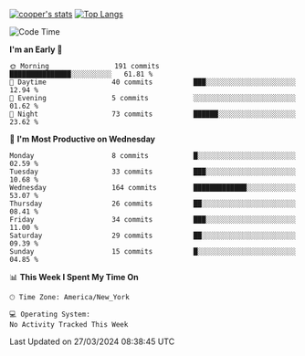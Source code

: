[![cooper's stats](https://github-readme-stats-dwoluvhms-coopjz.vercel.app/api?username=coopjz&count_private=true)](https://github.com/coopjz/github-readme-stats)
[![Top Langs](https://github-readme-stats-dwoluvhms-coopjz.vercel.app/api/top-langs/?username=coopjz&count_private=true&langs_count=8&layout=compact)](https://github.com/coopjz/github-readme-stats)
<!--START_SECTION:waka-->
![Code Time](http://img.shields.io/badge/Code%20Time-0%20secs-blue)

**I'm an Early 🐤** 

```text
🌞 Morning                191 commits         ███████████████░░░░░░░░░░   61.81 % 
🌆 Daytime                40 commits          ███░░░░░░░░░░░░░░░░░░░░░░   12.94 % 
🌃 Evening                5 commits           ░░░░░░░░░░░░░░░░░░░░░░░░░   01.62 % 
🌙 Night                  73 commits          ██████░░░░░░░░░░░░░░░░░░░   23.62 % 
```
📅 **I'm Most Productive on Wednesday** 

```text
Monday                   8 commits           █░░░░░░░░░░░░░░░░░░░░░░░░   02.59 % 
Tuesday                  33 commits          ███░░░░░░░░░░░░░░░░░░░░░░   10.68 % 
Wednesday                164 commits         █████████████░░░░░░░░░░░░   53.07 % 
Thursday                 26 commits          ██░░░░░░░░░░░░░░░░░░░░░░░   08.41 % 
Friday                   34 commits          ███░░░░░░░░░░░░░░░░░░░░░░   11.00 % 
Saturday                 29 commits          ██░░░░░░░░░░░░░░░░░░░░░░░   09.39 % 
Sunday                   15 commits          █░░░░░░░░░░░░░░░░░░░░░░░░   04.85 % 
```


📊 **This Week I Spent My Time On** 

```text
🕑︎ Time Zone: America/New_York

💻 Operating System: 
No Activity Tracked This Week
```


 Last Updated on 27/03/2024 08:38:45 UTC
<!--END_SECTION:waka-->
